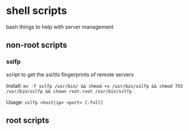 # shell scripts
bash things to help with server management

## non-root scripts
### sslfp
script to get the ssl/tls fingerprints of remote servers

Install: `mv -f sslfp /usr/bin/ && chmod +x /usr/bin/sslfp && chmod 755 /usr/bin/sslfp && chown root.root /usr/bin/sslfp`

Usage: `sslfp <host|ip> <port> [-full]`

## root scripts
